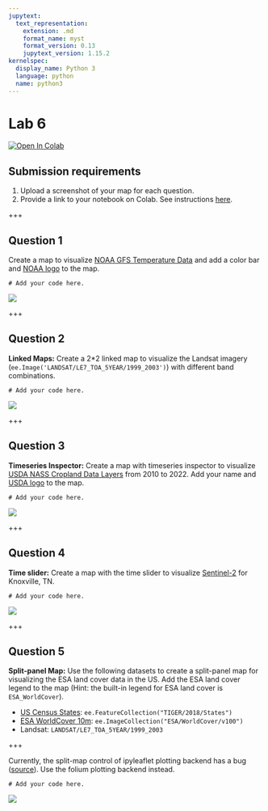 ```yaml
---
jupytext:
  text_representation:
    extension: .md
    format_name: myst
    format_version: 0.13
    jupytext_version: 1.15.2
kernelspec:
  display_name: Python 3
  language: python
  name: python3
---
```


# Lab 6

[![Open In Colab](https://colab.research.google.com/assets/colab-badge.svg)](https://colab.research.google.com/github/giswqs/geog-414/blob/master/book/labs/lab_06.ipynb)

## Submission requirements

1. Upload a screenshot of your map for each question.
2. Provide a link to your notebook on Colab. See instructions [here](https://geog-414.gishub.org/book/labs/instructions.html).

+++

## Question 1

Create a map to visualize [NOAA GFS Temperature Data](https://developers.google.com/earth-engine/datasets/catalog/NOAA_GFS0P25) and add a color bar and [NOAA logo](https://i.imgur.com/spILFEi.png) to the map.

```{code-cell} ipython3
# Add your code here.
```

![](https://i.imgur.com/bBoRswR.png)

+++

## Question 2

**Linked Maps:** Create a 2\*2 linked map to visualize the Landsat imagery (`ee.Image('LANDSAT/LE7_TOA_5YEAR/1999_2003')`) with different band combinations.

```{code-cell} ipython3
# Add your code here.
```

![](https://i.imgur.com/Xp15uOo.png)

+++

## Question 3

**Timeseries Inspector:** Create a map with timeseries inspector to visualize [USDA NASS Cropland Data Layers](https://developers.google.com/earth-engine/datasets/catalog/USDA_NASS_CDL) from 2010 to 2022. Add your name and [USDA logo](https://i.imgur.com/tzH2dNr.png) to the map.

```{code-cell} ipython3
# Add your code here.
```

![](https://i.imgur.com/gW1XPhL.png)

+++

## Question 4

**Time slider:** Create a map with the time slider to visualize [Sentinel-2](https://developers.google.com/earth-engine/datasets/catalog/COPERNICUS_S2_SR) for Knoxville, TN.

```{code-cell} ipython3
# Add your code here.
```

![](https://i.imgur.com/rJe2rvP.png)

+++

## Question 5

**Split-panel Map:** Use the following datasets to create a split-panel map for visualizing the ESA land cover data in the US. Add the ESA land cover legend to the map (Hint: the built-in legend for ESA land cover is `ESA_WorldCover`).

- [US Census States](https://developers.google.com/earth-engine/datasets/catalog/TIGER_2018_States): `ee.FeatureCollection("TIGER/2018/States")`
- [ESA WorldCover 10m](https://developers.google.com/earth-engine/datasets/catalog/ESA_WorldCover_v100): `ee.ImageCollection("ESA/WorldCover/v100")`
- Landsat: `LANDSAT/LE7_TOA_5YEAR/1999_2003`

+++

Currently, the split-map control of ipyleaflet plotting backend has a bug ([source](https://github.com/jupyter-widgets/ipyleaflet/issues/1066)). Use the folium plotting backend instead.

```{code-cell} ipython3
# Add your code here.
```

![](https://i.imgur.com/y0GW6k8.png)
